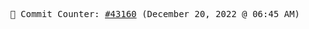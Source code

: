 <p align="center">
    <samp>
        📮 Commit Counter: <a href="https://github.com/Javascript-void0/Javascript-void0/commits/main">#43160</a> (December 20, 2022 @ 06:45 AM)
    </samp>
</p>